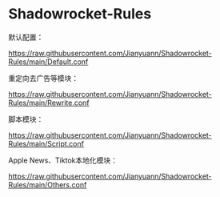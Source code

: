 # Shadowrocket-Rules


默认配置：

https://raw.githubusercontent.com/Jianyuann/Shadowrocket-Rules/main/Default.conf

重定向去广告等模块：

https://raw.githubusercontent.com/Jianyuann/Shadowrocket-Rules/main/Rewrite.conf

脚本模块：

https://raw.githubusercontent.com/Jianyuann/Shadowrocket-Rules/main/Script.conf

Apple News、Tiktok本地化模块：

https://raw.githubusercontent.com/Jianyuann/Shadowrocket-Rules/main/Others.conf
